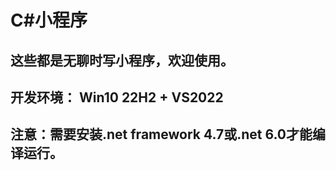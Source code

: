 # C#小程序

## 这些都是无聊时写小程序，欢迎使用。

## 开发环境： Win10 22H2 + VS2022

## 注意：需要安装.net framework 4.7或.net 6.0才能编译运行。


